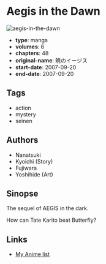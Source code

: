 # Aegis in the Dawn

![aegis-in-the-dawn](https://cdn.myanimelist.net/images/manga/2/179532.jpg)

-   **type**: manga
-   **volumes**: 6
-   **chapters**: 48
-   **original-name**: 暁のイージス
-   **start-date**: 2007-09-20
-   **end-date**: 2007-09-20

## Tags

-   action
-   mystery
-   seinen

## Authors

-   Nanatsuki
-   Kyoichi (Story)
-   Fujiwara
-   Yoshihide (Art)

## Sinopse

The sequel of AEGIS in the dark.

How can Tate Karito beat Butterfly?

## Links

-   [My Anime list](https://myanimelist.net/manga/16291/Aegis_in_the_Dawn)
